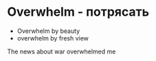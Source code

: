 # Overwhelm - потрясать

- Overwhelm by beauty
- overwhelm by fresh view

The news about war overwhelmed me
